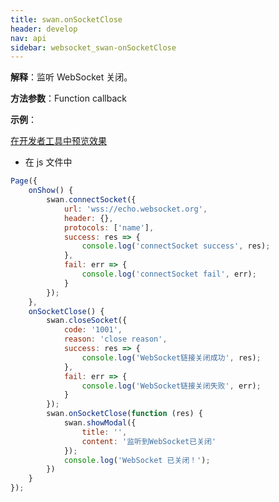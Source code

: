 ```yaml
---
title: swan.onSocketClose
header: develop
nav: api
sidebar: websocket_swan-onSocketClose
---
```


 

**解释**：监听 WebSocket 关闭。

**方法参数**：Function callback

**示例**：

<a href="swanide://fragment/1d09352a3e3691f94d12209039e669f01572953946905" title="在开发者工具中预览效果" target="_self">在开发者工具中预览效果</a>


* 在 js 文件中

```js
Page({
    onShow() {
        swan.connectSocket({
            url: 'wss://echo.websocket.org',
            header: {},
            protocols: ['name'],
            success: res => {
                console.log('connectSocket success', res);
            },
            fail: err => {
                console.log('connectSocket fail', err);
            }
        });
    },
    onSocketClose() {
        swan.closeSocket({
            code: '1001',
            reason: 'close reason',
            success: res => {
                console.log('WebSocket链接关闭成功', res);
            },
            fail: err => {
                console.log('WebSocket链接关闭失败', err);
            }
        });
        swan.onSocketClose(function (res) {
            swan.showModal({
                title: '',
                content: '监听到WebSocket已关闭'
            });
            console.log('WebSocket 已关闭！');
        })
    } 
});
```